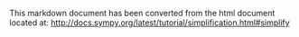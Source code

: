 

This markdown document has been converted from the html document located at:
http://docs.sympy.org/latest/tutorial/simplification.html#simplify
